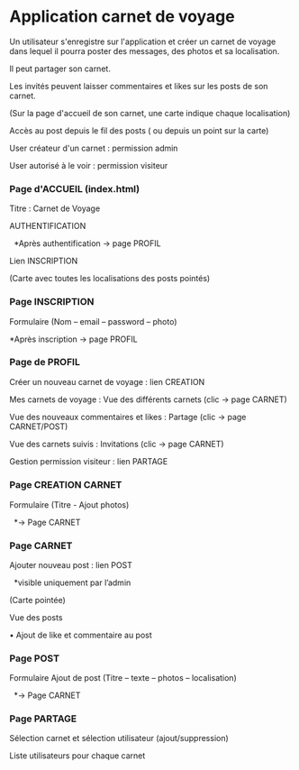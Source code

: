 # Application carnet de voyage



Un utilisateur s'enregistre sur l'application et créer un carnet de voyage dans lequel il pourra poster des messages, des photos et sa localisation.

Il peut partager son carnet.

Les invités peuvent laisser commentaires et likes sur les posts de son carnet.

(Sur la page d'accueil de son carnet, une carte indique chaque localisation)

Accès au post depuis le fil des posts ( ou depuis un point sur la carte)

User créateur d'un carnet : permission admin

User autorisé à le voir : permission visiteur





### Page d'ACCUEIL (index.html)



Titre : Carnet de Voyage

AUTHENTIFICATION

 	\*Après authentification -> page PROFIL

Lien INSCRIPTION

(Carte avec toutes les localisations des posts pointés)





### Page INSCRIPTION



Formulaire (Nom – email – password – photo)

\*Après inscription -> page PROFIL





### Page de PROFIL



Créer un nouveau carnet de voyage : lien CREATION

Mes carnets de voyage : Vue des différents carnets (clic -> page CARNET)

Vue des nouveaux commentaires et likes : Partage (clic -> page CARNET/POST)

Vue des carnets suivis : Invitations (clic -> page CARNET)

Gestion permission visiteur : lien PARTAGE



##### 

### Page CREATION CARNET



Formulaire (Titre - Ajout photos)

 	\*-> Page CARNET





### Page CARNET



Ajouter nouveau post : lien POST

 	\*visible uniquement par l’admin

(Carte pointée)

Vue des posts

•	Ajout de like et commentaire au post





### Page POST



Formulaire Ajout de post (Titre – texte – photos – localisation)

 	\*-> Page CARNET





### Page PARTAGE



Sélection carnet et sélection utilisateur (ajout/suppression)

Liste utilisateurs pour chaque carnet

